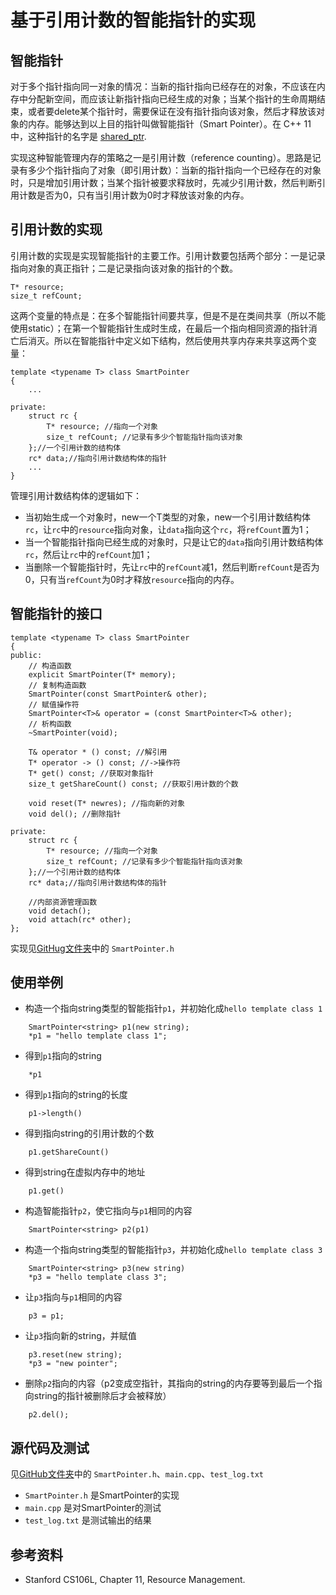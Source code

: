 # 基于引用计数的智能指针的实现
## 智能指针
对于多个指针指向同一对象的情况：当新的指针指向已经存在的对象，不应该在内存中分配新空间，而应该让新指针指向已经生成的对象；当某个指针的生命周期结束，或者要delete某个指针时，需要保证在没有指针指向该对象，然后才释放该对象的内存。能够达到以上目的指针叫做智能指针（Smart Pointer）。在 C++ 11 中，这种指针的名字是 [shared_ptr](http://en.cppreference.com/w/cpp/memory/shared_ptr).

实现这种智能管理内存的策略之一是引用计数（reference counting）。思路是记录有多少个指针指向了对象（即引用计数）：当新的指针指向一个已经存在的对象时，只是增加引用计数；当某个指针被要求释放时，先减少引用计数，然后判断引用计数是否为0，只有当引用计数为0时才释放该对象的内存。

## 引用计数的实现
引用计数的实现是实现智能指针的主要工作。引用计数要包括两个部分：一是记录指向对象的真正指针；二是记录指向该对象的指针的个数。
```
T* resource;
size_t refCount;
```
这两个变量的特点是：在多个智能指针间要共享，但是不是在类间共享（所以不能使用static）；在第一个智能指针生成时生成，在最后一个指向相同资源的指针消亡后消灭。所以在智能指针中定义如下结构，然后使用共享内存来共享这两个变量：

```
template <typename T> class SmartPointer
{
	...

private:
	struct rc {
		T* resource; //指向一个对象
		size_t refCount; //记录有多少个智能指针指向该对象
	};//一个引用计数的结构体
	rc* data;//指向引用计数结构体的指针
	...
}
```

管理引用计数结构体的逻辑如下：
* 当初始生成一个对象时，new一个T类型的对象，new一个引用计数结构体`rc`，让`rc`中的`resource`指向对象，让`data`指向这个`rc`，将`refCount`置为1；
* 当一个智能指针指向已经生成的对象时，只是让它的`data`指向引用计数结构体`rc`，然后让`rc`中的`refCount`加1；
* 当删除一个智能指针时，先让`rc`中的`refCount`减1，然后判断`refCount`是否为0，只有当`refCount`为0时才释放`resource`指向的内存。

## 智能指针的接口
```
template <typename T> class SmartPointer
{
public:
	// 构造函数
	explicit SmartPointer(T* memory);
	// 复制构造函数
	SmartPointer(const SmartPointer& other);
	// 赋值操作符
	SmartPointer<T>& operator = (const SmartPointer<T>& other);
	// 析构函数
	~SmartPointer(void);

	T& operator * () const; //解引用
	T* operator -> () const; //->操作符
	T* get() const; //获取对象指针
	size_t getShareCount() const; //获取引用计数的个数

	void reset(T* newres); //指向新的对象
	void del(); //删除指针

private:
	struct rc {
		T* resource; //指向一个对象
		size_t refCount; //记录有多少个智能指针指向该对象
	};//一个引用计数的结构体
	rc* data;//指向引用计数结构体的指针

	//内部资源管理函数
	void detach();
	void attach(rc* other);
};
```
实现见[GitHug文件夹](https://github.com/strint/littleWheels/tree/master/ProgrammingAndLanguages/CPPExamples/cs106L/11_ResourceManagement/SmartPointer)中的 `SmartPointer.h`

## 使用举例
* 构造一个指向string类型的智能指针`p1`，并初始化成`hello template class 1`
```
	SmartPointer<string> p1(new string);
	*p1 = "hello template class 1";
```
* 得到`p1`指向的string
```
	*p1
```
* 得到`p1`指向的string的长度
```
	p1->length()
```
* 得到指向string的引用计数的个数
```
	p1.getShareCount()
```
* 得到string在虚拟内存中的地址
```
	p1.get()
```
* 构造智能指针`p2`，使它指向与`p1`相同的内容
```
	SmartPointer<string> p2(p1)
```
* 构造一个指向string类型的智能指针`p3`，并初始化成`hello template class 3`
```
	SmartPointer<string> p3(new string)
	*p3 = "hello template class 3";
```
* 让`p3`指向与`p1`相同的内容
```
	p3 = p1;
```
* 让`p3`指向新的string，并赋值
```
	p3.reset(new string);
	*p3 = "new pointer";
```
* 删除`p2`指向的内容（p2变成空指针，其指向的string的内存要等到最后一个指向string的指针被删除后才会被释放）
```
	p2.del();
```

## 源代码及测试
见[GitHub文件夹](https://github.com/strint/littleWheels/tree/master/ProgrammingAndLanguages/CPPExamples/cs106L/11_ResourceManagement/SmartPointer)中的 `SmartPointer.h`、`main.cpp`、`test_log.txt`
* `SmartPointer.h` 是SmartPointer的实现
* `main.cpp` 是对SmartPointer的测试
* `test_log.txt` 是测试输出的结果

## 参考资料
* Stanford CS106L, Chapter 11, Resource Management.
